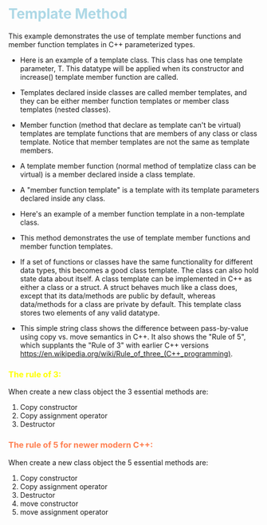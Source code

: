 
# <span style="color:lightblue">Template Method</span>

This example demonstrates the use of template member functions and
member function templates in C++ parameterized types.

- Here is an example of a template class. This class has one template
parameter, T. This datatype will be applied when its constructor
and increase() template member function are called.


- Templates declared inside classes are called member templates, and
they can be either member function templates or member class
templates (nested classes).

- Member function (method that declare as template can't be virtual) 
templates are template functions that are members
of any class or class template. Notice that member templates are
not the same as template members.

- A template member function (normal method of templatize class can be virtual)
is a member declared inside a class template.


- A "member function template" is a template with its template
parameters declared inside any class.

- Here's an example of a member function template in a non-template
class.


- This method demonstrates the use of template member functions and
member function templates.


- If a set of functions or classes have the same functionality for
different data types, this becomes a good class template. The class
can also hold state data about itself. A class template can be
implemented in C++ as either a class or a struct. A struct behaves
much like a class does, except that its data/methods are public by
default, whereas data/methods for a class are private by default.
This template class stores two elements of any valid datatype.


- This simple string class shows the difference between pass-by-value
using copy vs. move semantics in C++.  It also shows the "Rule of
5", which supplants the "Rule of 3" with earlier C++ versions
https://en.wikipedia.org/wiki/Rule_of_three_(C++_programming).

### <span style="color:yellow">The rule of 3:</span>

When create a new class object the 3 essential methods are:
1. Copy constructor
2. Copy assignment operator
3. Destructor

### <span style="color:coral">The rule of 5 for newer modern C++:</span>

When create a new class object the 5 essential methods are:
1. Copy constructor
2. Copy assignment operator
3. Destructor
4. move constructor
5. move assignment operator

